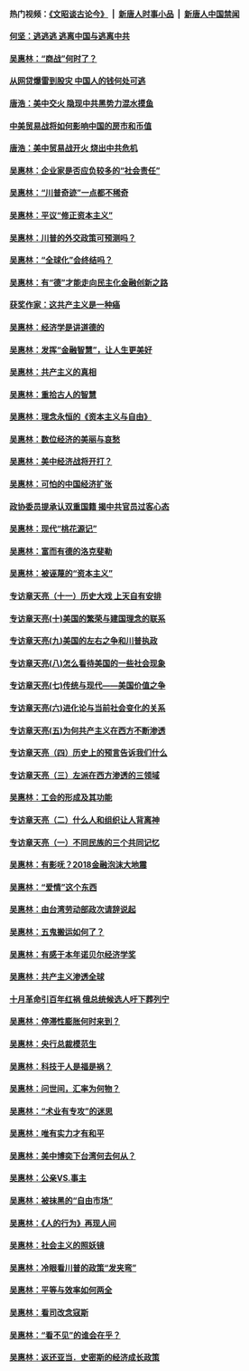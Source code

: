 #### 热门视频：[《文昭谈古论今》](https://github.com/gfw-breaker/wenzhao/blob/master/README.md?t=10230333) &nbsp;|&nbsp; [新唐人时事小品](https://github.com/gfw-breaker/ntdtv-comedy/blob/master/README.md?t=10230333) &nbsp;|&nbsp; [新唐人中国禁闻](https://github.com/gfw-breaker/ntdtv-news/blob/master/README.md?t=10230333)

#### [何坚：逃逃逃 逃离中国与逃离中共](../pages/nsc423/n10592891.md?t=10230333) 

#### [吴惠林：“商战”何时了？](../pages/nsc423/n10573558.md?t=10230333) 

#### [从网贷爆雷到股灾 中国人的钱何处可逃](../pages/nsc423/n10572800.md?t=10230333) 

#### [唐浩：美中交火 隐现中共黑势力混水摸鱼](../pages/nsc423/n10544040.md?t=10230333) 

#### [中美贸易战将如何影响中国的房市和币值](../pages/nsc423/n10543697.md?t=10230333) 

#### [唐浩：美中贸易战开火 烧出中共危机](../pages/nsc423/n10540126.md?t=10230333) 

#### [吴惠林：企业家是否应负较多的“社会责任”](../pages/nsc423/n10535022.md?t=10230333) 

#### [吴惠林：“川普奇迹”一点都不稀奇](../pages/nsc423/n10512808.md?t=10230333) 

#### [吴惠林：平议“修正资本主义”](../pages/nsc423/n10495724.md?t=10230333) 

#### [吴惠林：川普的外交政策可预测吗？](../pages/nsc423/n10462387.md?t=10230333) 

#### [吴惠林：“全球化”会终结吗？](../pages/nsc423/n10452838.md?t=10230333) 

#### [吴惠林：有“德”才能走向民主化金融创新之路](../pages/nsc423/n10432292.md?t=10230333) 

#### [获奖作家：这共产主义是一种癌](../pages/nsc423/n10431541.md?t=10230333) 

#### [吴惠林：经济学是讲道德的](../pages/nsc423/n10398014.md?t=10230333) 

#### [吴惠林：发挥“金融智慧”，让人生更美好](../pages/nsc423/n10375019.md?t=10230333) 

#### [吴惠林：共产主义的真相](../pages/nsc423/n10351394.md?t=10230333) 

#### [吴惠林：重拾古人的智慧](../pages/nsc423/n10337691.md?t=10230333) 

#### [吴惠林：理念永恒的《资本主义与自由》](../pages/nsc423/n10316274.md?t=10230333) 

#### [吴惠林：数位经济的美丽与哀愁](../pages/nsc423/n10292946.md?t=10230333) 

#### [吴惠林：美中经济战将开打？](../pages/nsc423/n10258825.md?t=10230333) 

#### [吴惠林：可怕的中国经济扩张](../pages/nsc423/n10219147.md?t=10230333) 

#### [政协委员提承认双重国籍 揭中共官员过客心态](../pages/nsc423/n10208809.md?t=10230333) 

#### [吴惠林：现代“桃花源记”](../pages/nsc423/n10185234.md?t=10230333) 

#### [吴惠林：富而有德的洛克斐勒](../pages/nsc423/n10142264.md?t=10230333) 

#### [吴惠林：被诬蔑的“资本主义”](../pages/nsc423/n10124816.md?t=10230333) 

#### [专访章天亮（十一）历史大戏 上天自有安排](../pages/nsc423/n10094905.md?t=10230333) 

#### [专访章天亮(十)美国的繁荣与建国理念的联系](../pages/nsc423/n10094899.md?t=10230333) 

#### [专访章天亮(九)美国的左右之争和川普执政](../pages/nsc423/n10094889.md?t=10230333) 

#### [专访章天亮(八)怎么看待美国的一些社会现象](../pages/nsc423/n10094857.md?t=10230333) 

#### [专访章天亮(七)传统与现代——美国价值之争](../pages/nsc423/n10093140.md?t=10230333) 

#### [专访章天亮(六)进化论与当前社会变化的关系](../pages/nsc423/n10092036.md?t=10230333) 

#### [专访章天亮(五)为何共产主义在西方不断渗透](../pages/nsc423/n10083620.md?t=10230333) 

#### [专访章天亮（四）历史上的预言告诉我们什么](../pages/nsc423/n10083606.md?t=10230333) 

#### [专访章天亮（三）左派在西方渗透的三领域](../pages/nsc423/n10081115.md?t=10230333) 

#### [吴惠林：工会的形成及其功能](../pages/nsc423/n10080633.md?t=10230333) 

#### [专访章天亮（二）什么人和组织让人背离神](../pages/nsc423/n10076637.md?t=10230333) 

#### [专访章天亮（一）不同民族的三个共同记忆](../pages/nsc423/n10074188.md?t=10230333) 

#### [吴惠林：有影呒？2018金融泡沫大地震](../pages/nsc423/n10040534.md?t=10230333) 

#### [吴惠林：“爱情”这个东西](../pages/nsc423/n10019423.md?t=10230333) 

#### [吴惠林：由台湾劳动部政次请辞说起](../pages/nsc423/n9979679.md?t=10230333) 

#### [吴惠林：五鬼搬运如何了？](../pages/nsc423/n9925338.md?t=10230333) 

#### [吴惠林：有感于本年诺贝尔经济学奖](../pages/nsc423/n9871883.md?t=10230333) 

#### [吴惠林：共产主义渗透全球](../pages/nsc423/n9812748.md?t=10230333) 

#### [十月革命引百年红祸 俄总统候选人吁下葬列宁](../pages/nsc423/n9810182.md?t=10230333) 

#### [吴惠林：停滞性膨胀何时来到？](../pages/nsc423/n9764136.md?t=10230333) 

#### [吴惠林：央行总裁模范生](../pages/nsc423/n9728134.md?t=10230333) 

#### [吴惠林：科技于人是福是祸？](../pages/nsc423/n9672982.md?t=10230333) 

#### [吴惠林：问世间，汇率为何物？](../pages/nsc423/n9621788.md?t=10230333) 

#### [吴惠林：“术业有专攻”的迷思](../pages/nsc423/n9580363.md?t=10230333) 

#### [吴惠林：唯有实力才有和平](../pages/nsc423/n9529599.md?t=10230333) 

#### [吴惠林：美中博奕下台湾何去何从？](../pages/nsc423/n9483598.md?t=10230333) 

#### [吴惠林：公亲VS.事主](../pages/nsc423/n9425637.md?t=10230333) 

#### [吴惠林：被抹黑的“自由市场”](../pages/nsc423/n9351545.md?t=10230333) 

#### [吴惠林：《人的行为》再现人间](../pages/nsc423/n9296339.md?t=10230333) 

#### [吴惠林：社会主义的照妖镜](../pages/nsc423/n9243460.md?t=10230333) 

#### [吴惠林：冷眼看川普的政策“发夹弯”](../pages/nsc423/n9120684.md?t=10230333) 

#### [吴惠林：平等与效率如何两全](../pages/nsc423/n9075430.md?t=10230333) 

#### [吴惠林：看司改念寇斯](../pages/nsc423/n9024915.md?t=10230333) 

#### [吴惠林：“看不见”的谁会在乎？](../pages/nsc423/n8977488.md?t=10230333) 

#### [吴惠林：返还亚当．史密斯的经济成长政策](../pages/nsc423/n8931896.md?t=10230333) 

